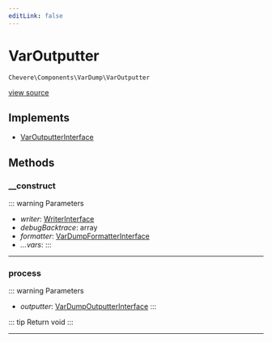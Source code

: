 ```yaml
---
editLink: false
---
```


# VarOutputter

`Chevere\Components\VarDump\VarOutputter`

[view source](https://github.com/chevere/chevere/blob/master/src/Chevere/Components/VarDump/VarOutputter.php)

## Implements

- [VarOutputterInterface](../../Interfaces/VarDump/VarOutputterInterface.md)

## Methods

### __construct

::: warning Parameters
- *writer*: [WriterInterface](../../Interfaces/Writer/WriterInterface.md)
- *debugBacktrace*: array
- *formatter*: [VarDumpFormatterInterface](../../Interfaces/VarDump/VarDumpFormatterInterface.md)
- *...vars*: 
:::

---

### process

::: warning Parameters
- *outputter*: [VarDumpOutputterInterface](../../Interfaces/VarDump/VarDumpOutputterInterface.md)
:::

::: tip Return
void
:::

---
